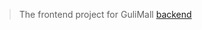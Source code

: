 
> The frontend project for GuliMall [backend](https://github.com/codingEzio/project-gulimall-backend)
